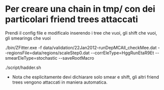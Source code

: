 # Per creare una chain in tmp/ con dei particolari friend trees attaccati

Prendi il config file e modificalo inserendo i tree che vuoi, gli shift che vuoi, gli smearings che vuoi

./bin/ZFitter.exe -f data/validation/22Jan2012-runDepMCAll_checkMee.dat --regionsFile=data/regions/scaleStep0.dat --corrEleType=HggRunEtaR9Et --smearEleType=stochastic --saveRootMacro

./script/hadder.sh

* Nota che esplicitamente devi dichiarare solo smear e shift, gli altri friend trees vengono attaccati in maniera automatica.
